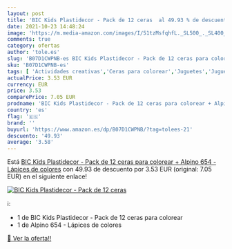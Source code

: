 ```yaml
---
layout: post
title: 'BIC Kids Plastidecor - Pack de 12 ceras  al 49.93 % de descuento'
date: 2021-10-23 14:48:24
image: 'https://m.media-amazon.com/images/I/51tzMsfqhfL._SL500_._SL400_.jpg'
comments: true
category: ofertas
author: 'tole.es'
slug: 'B07D1CWPNB-es BIC Kids Plastidecor - Pack de 12 ceras para colorear +...'
sku: 'B07D1CWPNB-es'
tags: [ 'Actividades creativas','Ceras para colorear','Juguetes','Juguetes y juegos','Material de escritura y dibujo para niños','alpino','colorear','lápices','plastidecor', ]
actualPrice: 3.53 EUR
currency: EUR
price: 3.53
comparePrice: 7.05 EUR
prodname: 'BIC Kids Plastidecor - Pack de 12 ceras para colorear + Alpino 654 - Lápices de colores'
country: 'es'
flag: '🇪🇸'
brand: ''
buyurl: 'https://www.amazon.es/dp/B07D1CWPNB/?tag=tolees-21'
descuento: '49.93'
average: '3.58'
---
```


Está [BIC Kids Plastidecor - Pack de 12 ceras para colorear + Alpino 654 - Lápices de colores](https://www.amazon.es/dp/B07D1CWPNB/?tag=tolees-21) con 49.93 de descuento por 3.53 EUR (original: 7.05 EUR) en el siguiente enlace!

[![BIC Kids Plastidecor - Pack de 12 ceras ](https://m.media-amazon.com/images/I/51tzMsfqhfL._SL500_._SL400_.jpg)](https://www.amazon.es/dp/B07D1CWPNB/?tag=tolees-21)

ℹ️:

- 1 de BIC Kids Plastidecor - Pack de 12 ceras para colorear
- 1 de Alpino 654 - Lápices de colores

[🛒 Ver la oferta!!](https://www.amazon.es/dp/B07D1CWPNB/?tag=tolees-21)
